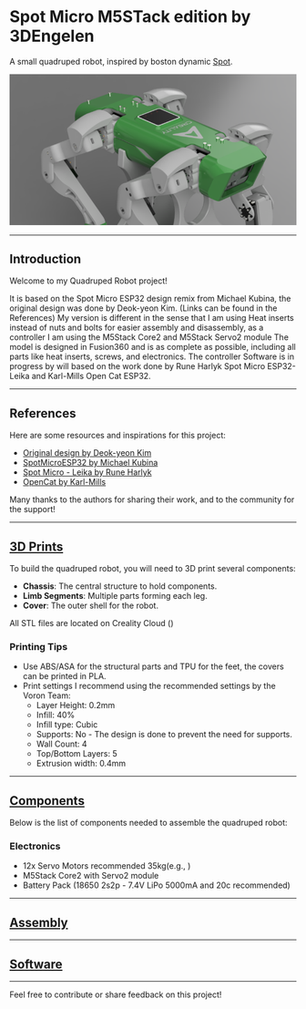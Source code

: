 # Spot Micro M5STack edition by 3DEngelen

A small quadruped robot, inspired by boston dynamic [Spot](https://bostondynamics.com/products/spot/).

![Quadruped Robot](assets/pictures/SpotMicro-M5Stack-CoverPic.png)

---

## Introduction

Welcome to my Quadruped Robot project!

It is based on the Spot Micro ESP32 design remix from Michael Kubina, the original design was done by Deok-yeon Kim. (Links can be found in the References)
My version is different in the sense that I am using Heat inserts instead of nuts and bolts for easier assembly and disassembly, as a controller I am using the M5Stack Core2 and M5Stack Servo2 module
The model is designed in Fusion360 and is as complete as possible, including all parts like heat inserts, screws, and electronics.
The controller Software is in progress by will based on the work done by Rune Harlyk Spot Micro ESP32-Leika and Karl-Mills Open Cat ESP32.

---

## References

Here are some resources and inspirations for this project:

- [Original design by Deok-yeon Kim](https://www.thingiverse.com/thing:3445283)
- [SpotMicroESP32 by Michael Kubina](https://github.com/michaelkubina/SpotMicroESP32)
- [Spot Micro - Leika by Rune Harlyk](https://github.com/runeharlyk/SpotMicroESP32-Leika)
- [OpenCat by Karl-Mills](https://github.com/karl-mills/OpenCatEsp32)

Many thanks to the authors for sharing their work, and to the community for the support!

---

## [3D Prints](docs/3D_Prints.md)

To build the quadruped robot, you will need to 3D print several components:

- **Chassis**: The central structure to hold components.
- **Limb Segments**: Multiple parts forming each leg.
- **Cover**: The outer shell for the robot.

All STL files are located on Creality Cloud ()

### Printing Tips

- Use ABS/ASA for the structural parts and TPU for the feet, the covers can be printed in PLA.
- Print settings I recommend using the recommended settings by the Voron Team:
  - Layer Height: 0.2mm
  - Infill: 40%
  - Infill type: Cubic
  - Supports: No - The design is done to prevent the need for supports.
  - Wall Count: 4
  - Top/Bottom Layers: 5
  - Extrusion width: 0.4mm

---

## [Components](Components.md)

Below is the list of components needed to assemble the quadruped robot:

### Electronics

- 12x Servo Motors recommended 35kg(e.g., )
- M5Stack Core2 with Servo2 module
- Battery Pack (18650 2s2p - 7.4V LiPo 5000mA and 20c recommended)

---

## [Assembly](Assembly.md)

---

## [Software](Software.md)

---

Feel free to contribute or share feedback on this project!
